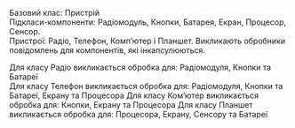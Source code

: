 Базовий клас: Пристрій<br />
Підкласи-компоненти: Радіомодуль, Кнопки, Батарея, Екран, Процесор, Сенсор.<br />
Пристрої: Радіо, Телефон, Компʼютер і Планшет. Викликають обробники повідомлень для компонентів, які інкапсулюються. <br />

Для класу Радіо викликається обробка для: Радіомодуля, Кнопки та Батареї <br />
Для класу Телефон викликається обробка для: Радіомодуля, Кнопки та Батареї, Екрану та Процесора
Для класу Комʼютер викликається обробка для: Кнопки, Екрану та Процесора
Для класу Планшет викликається обробка для: Процесора, Екрану, Сенсору та Батареї

